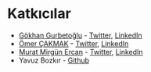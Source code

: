 # Katkıcılar

- [Gökhan Gurbetoğlu](https://github.com/ggurbet) - [Twitter](https://www.twitter.com/ggurbet), [LinkedIn](https://www.linkedin.com/in/ggurbet/)
- [Ömer ÇAKMAK](https://github.com/farukomercakmak) - [Twitter](https://twitter.com/cakmak_omar), [LinkedIn](https://www.linkedin.com/in/%C3%B6mer-%C3%A7akmak-55b82a81/)
- [Murat Mirgün Ercan](https://github.com/MuratSs) - [Twitter](https://www.twitter.com/muratmirgun), [LinkedIn](https://www.linkedin.com/in/murat-m-ercan/)
- Yavuz Bozkır - [Github](https://github.com/0sintguy)
